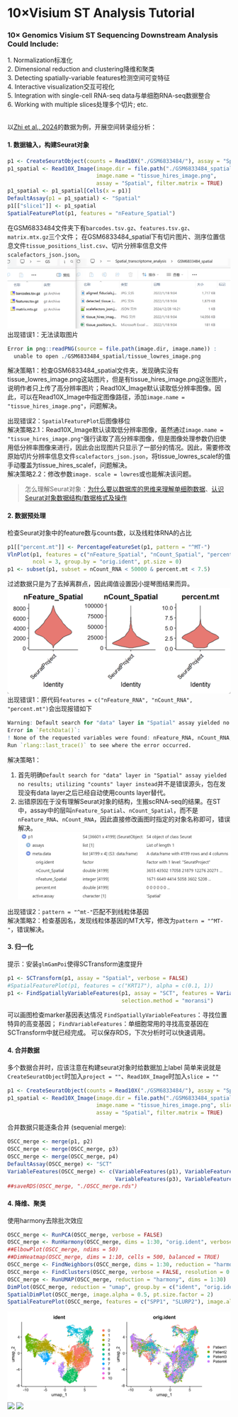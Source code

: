 <h1>10×Visium ST Analysis Tutorial</h1>


<h3>10× Genomics Visium ST Sequencing Downstream Analysis Could Include: </h3>
    1. Normalization标准化 <br>
    2. Dimensional reduction and clustering降维和聚类 <br>
    3. Detecting spatially-variable features检测空间可变特征 <br>
    4. Interactive visualization交互可视化 <br>
    5. Integration with single-cell RNA-seq data与单细胞RNA-seq数据整合 <br>
    6. Working with multiple slices处理多个切片; etc. <br>
<br>

以[Zhi et al., 2024](https://onlinelibrary.wiley.com/doi/10.1002/advs.202306515)的数据为例，开展空间转录组分析：

<h4>1. 数据输入，构建Seurat对象</h4>

```R
p1 <- CreateSeuratObject(counts = Read10X("./GSM6833484/"), assay = "Spatial")
p1_spatial <- Read10X_Image(image.dir = file.path("./GSM6833484_spatial/"), 
                            image.name = "tissue_hires_image.png",
                            assay = "Spatial", filter.matrix = TRUE)
p1_spatial <- p1_spatial[Cells(x = p1)]
DefaultAssay(p1 = p1_spatial) <- "Spatial"
p1[["slice1"]] <- p1_spatial
SpatialFeaturePlot(p1, features = "nFeature_Spatial")
```
在GSM6833484文件夹下有`barcodes.tsv.gz`、`features.tsv.gz`、`matrix.mtx.gz`三个文件；
在GSM6833484_spatial下有切片图片、测序位置信息文件`tissue_positions_list.csv`、切片分辨率信息文件`scalefactors_json.json`。
![](./assets/fig-2024-12-28-17-24.png)
出现错误1：无法读取图片
```R
Error in png::readPNG(source = file.path(image.dir, image.name)) : 
  unable to open ./GSM6833484_spatial/tissue_lowres_image.png
```
解决策略1：检查GSM6833484_spatial文件夹，发现确实没有tissue_lowres_image.png这站图片，但是有tissue_hires_image.png这张图片，说明作者只上传了高分辨率图片；Read10X_Image默认读取低分辨率图像。因此，可以在Read10X_Image中指定图像路径，添加`image.name = "tissue_hires_image.png"`，问题解决。

出现错误2：`SpatialFeaturePlot`后图像移位<br>
解决策略2.1：Read10X_Image默认读取低分辨率图像，虽然通过`image.name = "tissue_hires_image.png"`强行读取了高分辨率图像，但是图像处理参数仍旧使用低分辨率图像来进行，因此会出现图片只显示了一部分的情况。因此，需要修改原始切片分辨率信息文件`scalefactors_json.json`，将tissue_lowres_scalef的值手动覆盖为tissue_hires_scalef，问题解决。<br>
解决策略2.2：修改参数`image. scale = lowres`或也能解决该问题。

> 怎么理解Seurat对象：[为什么要以数据库的思维来理解单细胞数据](https://www.jianshu.com/p/13142bf51e81)、[认识Seurat对象数据结构/数据格式及操作](https://www.jianshu.com/p/0c4bc6a932b2)

<h4>2. 数据预处理</h4>
检查Seurat对象中的feature数与counts数，以及线粒体RNA的占比

```R
p1[["percent.mt"]] <- PercentageFeatureSet(p1, pattern = "^MT-")
VlnPlot(p1, features = c("nFeature_Spatial", "nCount_Spatial", "percent.mt"), 
        ncol = 3, group.by = "orig.ident", pt.size = 0)
p1 <- subset(p1, subset = nCount_RNA < 50000 & percent.mt < 7.5)
```
过滤数据只是为了去掉离群点，因此阈值设置因小提琴图结果而异。
![](assets/fig-2024-12-28-18-53.png)
出现错误1：原代码`features = c("nFeature_RNA", "nCount_RNA", "percent.mt")`会出现报错如下
```R
Warning: Default search for "data" layer in "Spatial" assay yielded no results; utilizing "counts" layer instead.
Error in `FetchData()`:
! None of the requested variables were found: nFeature_RNA, nCount_RNA, percent.mt
Run `rlang::last_trace()` to see where the error occurred.
```
解决策略1：
1. 首先明确`Default search for "data" layer in "Spatial" assay yielded no results; utilizing "counts" layer instead`并不是错误源头，包在发现没有data layer之后已经自动使用counts layer替代。<br>
2. 出错原因在于没有理解Seurat对象的结构，生搬scRNA-seq的结果。在ST中，assay中的层叫`nFeature_Spatial`、`nCount_Spatial`，而不是`nFeature_RNA`、`nCount_RNA`，因此直接修改画图时指定的对象名称即可，错误解决。
![](assets/fig-2024-12-28-18-41.png)

出现错误2：`pattern = "^mt-"`匹配不到线粒体基因<br>
解决策略2：检查基因名，发现线粒体基因的MT大写，修改为`pattern = "^MT-"`，错误解决。


<h4>3. 归一化</h4>

提示：安装`glmGamPoi`使得SCTransform速度提升
```R 
p1 <- SCTransform(p1, assay = "Spatial", verbose = FALSE)
#SpatialFeaturePlot(p1, features = c("KRT17"), alpha = c(0.1, 1))
p1 <- FindSpatiallyVariableFeatures(p1, assay = "SCT", features = VariableFeatures(p1)[1:1000],
                                    selection.method = "moransi")
```
可以画图检查marker基因表达情况
`FindSpatiallyVariableFeatures`：寻找位置特异的高变基因；
`FindVariableFeatures`：单细胞常用的寻找高变基因在SCTransform中就已经完成。
可以保存RDS，下次分析时可以快速调用。

<h4>4. 合并数据</h4>

多个数据合并时，应该注意在构建seurat对象时给数据加上label
简单来说就是`CreateSeuratObject`时加入`project = ""`、`Read10X_Image`时加入`slice = ""`
```R
p1 <- CreateSeuratObject(counts = Read10X("./GSM6833484/"), assay = "Spatial", project = "Patient1")
p1_spatial <- Read10X_Image(image.dir = file.path("./GSM6833484_spatial/"), 
                            image.name = "tissue_hires_image.png", slice = "slice1",
                            assay = "Spatial", filter.matrix = TRUE)
```

合并数据只能逐条合并 (sequenial merge):
```R 
OSCC_merge <- merge(p1, p2)
OSCC_merge <- merge(OSCC_merge, p3)
OSCC_merge <- merge(OSCC_merge, p4)
DefaultAssay(OSCC_merge) <- "SCT"
VariableFeatures(OSCC_merge) <- c(VariableFeatures(p1), VariableFeatures(p2),
                                  VariableFeatures(p3), VariableFeatures(p4))
##saveRDS(OSCC_merge, "./OSCC_merge.rds")
```

<h4>4. 降维、聚类</h4>

使用harmony去除批次效应
```R
OSCC_merge <- RunPCA(OSCC_merge, verbose = FALSE)
OSCC_merge <- RunHarmony(OSCC_merge, dims = 1:30, "orig.ident", verbose = FALSE)
##ElbowPlot(OSCC_merge, ndims = 50)
##DimHeatmap(OSCC_merge, dims = 1:10, cells = 500, balanced = TRUE)
OSCC_merge <- FindNeighbors(OSCC_merge, dims = 1:30, reduction = "harmony")
OSCC_merge <- FindClusters(OSCC_merge, verbose = FALSE, resolution = 0.35) #
OSCC_merge <- RunUMAP(OSCC_merge, reduction = "harmony", dims = 1:30)
DimPlot(OSCC_merge, reduction = "umap", group.by = c("ident", "orig.ident"))
SpatialDimPlot(OSCC_merge, image.alpha = 0.5, pt.size.factor = 2)
SpatialFeaturePlot(OSCC_merge, features = c("SPP1", "SLURP2"), image.alpha = 0.5, pt.size.factor = 2)
```
![](./UMAP_allcell.png)
![](./UMAP_slice.png)
![](./marker_gene.png)
